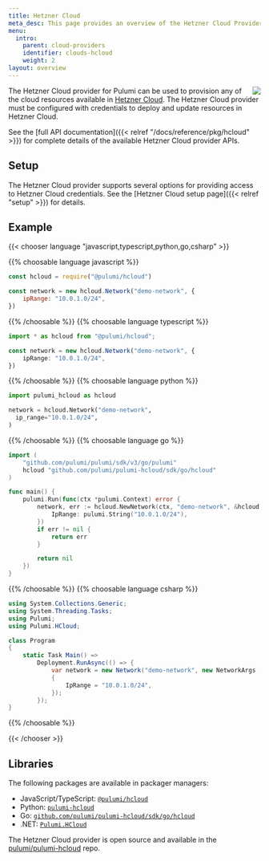 ```yaml
---
title: Hetzner Cloud
meta_desc: This page provides an overview of the Hetzner Cloud Provider for Pulumi.
menu:
  intro:
    parent: cloud-providers
    identifier: clouds-hcloud
    weight: 2
layout: overview
---
```


<img src="/logos/tech/hetzner.png" align="right" class="h-16 px-8 pb-4">

The Hetzner Cloud provider for Pulumi can be used to provision any of the cloud resources available in [Hetzner Cloud](https://www.hetzner.com/cloud).
The Hetzner Cloud provider must be configured with credentials to deploy and update resources in Hetzner Cloud.

See the [full API documentation]({{< relref "/docs/reference/pkg/hcloud" >}}) for complete details of the available Hetzner Cloud provider APIs.

## Setup

The Hetzner Cloud provider supports several options for providing access to Hetzner Cloud credentials.  See the [Hetzner Cloud setup page]({{< relref "setup" >}}) for details.

## Example

{{< chooser language "javascript,typescript,python,go,csharp" >}}

{{% choosable language javascript %}}

```javascript
const hcloud = require("@pulumi/hcloud")

const network = new hcloud.Network("demo-network", {
    ipRange: "10.0.1.0/24",
})
```

{{% /choosable %}}
{{% choosable language typescript %}}

```typescript
import * as hcloud from "@pulumi/hcloud";

const network = new hcloud.Network("demo-network", {
    ipRange: "10.0.1.0/24",
})
```

{{% /choosable %}}
{{% choosable language python %}}

```python
import pulumi_hcloud as hcloud

network = hcloud.Network("demo-network",
  ip_range="10.0.1.0/24",
)
```

{{% /choosable %}}
{{% choosable language go %}}

```go
import (
	"github.com/pulumi/pulumi/sdk/v3/go/pulumi"
	hcloud "github.com/pulumi/pulumi-hcloud/sdk/go/hcloud"
)

func main() {
	pulumi.Run(func(ctx *pulumi.Context) error {
		network, err := hcloud.NewNetwork(ctx, "demo-network", &hcloud.NetworkArgs{
			IpRange: pulumi.String("10.0.1.0/24"),
		})
		if err != nil {
			return err
		}

		return nil
	})
}

```

{{% /choosable %}}
{{% choosable language csharp %}}

```csharp
using System.Collections.Generic;
using System.Threading.Tasks;
using Pulumi;
using Pulumi.HCloud;

class Program
{
    static Task Main() =>
        Deployment.RunAsync(() => {
            var network = new Network("demo-network", new NetworkArgs
            {
                IpRange = "10.0.1.0/24",
            });
        });
}
```

{{% /choosable %}}

{{< /chooser >}}

## Libraries

The following packages are available in packager managers:

* JavaScript/TypeScript: [`@pulumi/hcloud`](https://www.npmjs.com/package/@pulumi/hcloud)
* Python: [`pulumi-hcloud`](https://pypi.org/project/pulumi-hcloud/)
* Go: [`github.com/pulumi/pulumi-hcloud/sdk/go/hcloud`](https://github.com/pulumi/pulumi-hcloud)
* .NET: [`Pulumi.HCloud`](https://www.nuget.org/packages/Pulumi.HCloud)

The Hetzner Cloud provider is open source and available in the [pulumi/pulumi-hcloud](https://github.com/pulumi/pulumi-hcloud) repo.
